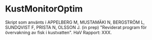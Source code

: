 # KustMonitorOptim
Skript som använts i APPELBERG M, MUSTAMÄKI N, BERGSTRÖM L, SUNDQVIST F, PRISTA N, OLSSON J. (in prep) "Reviderat program för övervakning av fisk i kustvatten". HaV Rapport: XXX. 
